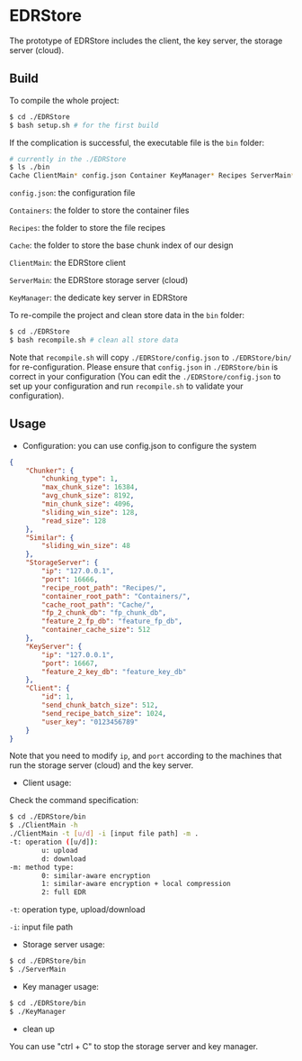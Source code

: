 # EDRStore

The prototype of EDRStore includes the client, the key server, the storage server (cloud).

## Build

To compile the whole project:

```bash
$ cd ./EDRStore
$ bash setup.sh # for the first build
```

If the complication is successful, the executable file is the `bin` folder:

```bash
# currently in the ./EDRStore
$ ls ./bin
Cache ClientMain* config.json Container KeyManager* Recipes ServerMain*
```

`config.json`: the configuration file

`Containers`: the folder to store the container files

`Recipes`: the folder to store the file recipes

`Cache`: the folder to store the base chunk index of our design

`ClientMain`: the EDRStore client

`ServerMain`: the EDRStore storage server (cloud)

`KeyManager`: the dedicate key server in EDRStore

To re-compile the project and clean store data in the `bin` folder:

```bash
$ cd ./EDRStore
$ bash recompile.sh # clean all store data
```

Note that `recompile.sh` will copy `./EDRStore/config.json` to `./EDRStore/bin/` for re-configuration. Please ensure that `config.json` in `./EDRStore/bin` is correct in your configuration (You can edit the `./EDRStore/config.json` to set up your configuration and run `recompile.sh` to validate your configuration).

## Usage

- Configuration: you can use config.json to configure the system

```json
{
    "Chunker": {
        "chunking_type": 1,
        "max_chunk_size": 16384,
        "avg_chunk_size": 8192,
        "min_chunk_size": 4096,
        "sliding_win_size": 128,
        "read_size": 128
    },
    "Similar": {
        "sliding_win_size": 48
    },
    "StorageServer": {
        "ip": "127.0.0.1",
        "port": 16666,
        "recipe_root_path": "Recipes/",
        "container_root_path": "Containers/",
        "cache_root_path": "Cache/",
        "fp_2_chunk_db": "fp_chunk_db",
        "feature_2_fp_db": "feature_fp_db",
        "container_cache_size": 512
    },
    "KeyServer": {
        "ip": "127.0.0.1",
        "port": 16667,
        "feature_2_key_db": "feature_key_db"
    },
    "Client": {
        "id": 1,
        "send_chunk_batch_size": 512,
        "send_recipe_batch_size": 1024,
        "user_key": "0123456789"
    }
}
```

Note that you need to modify `ip`, and `port` according to the machines that run the storage server (cloud) and the key server.

- Client usage:

Check the command specification:

```bash
$ cd ./EDRStore/bin
$ ./ClientMain -h
./ClientMain -t [u/d] -i [input file path] -m .
-t: operation ([u/d]):
        u: upload
        d: download
-m: method type:
        0: similar-aware encryption
        1: similar-aware encryption + local compression
        2: full EDR
```

`-t`: operation type, upload/download

`-i`: input file path

- Storage server usage:

```bash
$ cd ./EDRStore/bin
$ ./ServerMain
```

- Key manager usage:

```bash
$ cd ./EDRStore/bin
$ ./KeyManager
```

- clean up

You can use "ctrl + C" to stop the storage server and key manager. 

